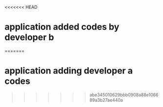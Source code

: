 <<<<<<< HEAD
# application added codes by developer b
=======
# application adding developer a codes
>>>>>>> abe345010629bbb0908a88e106689a3b27ae440a
